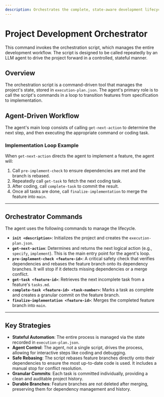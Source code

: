```yaml
---
description: Orchestrates the complete, state-aware development lifecycle from specification through implementation, driven by an LLM agent.
---
```


# Project Development Orchestrator

This command invokes the orchestration script, which manages the entire development workflow. The script is designed to be called repeatedly by an LLM agent to drive the project forward in a controlled, stateful manner.

## Overview

The orchestration script is a command-driven tool that manages the project's state, stored in `execution-plan.json`. The agent's primary role is to call the script's commands in a loop to transition features from specification to implementation.

## Agent-Driven Workflow

The agent's main loop consists of calling `get-next-action` to determine the next step, and then executing the appropriate command or coding task.

### Implementation Loop Example

When `get-next-action` directs the agent to implement a feature, the agent will:
1.  Call `pre-implement-check` to ensure dependencies are met and the branch is rebased.
2.  Repeatedly call `get-task` to fetch the next coding task.
3.  After coding, call `complete-task` to commit the result.
4.  Once all tasks are done, call `finalize-implementation` to merge the feature into `main`.

---

## Orchestrator Commands

The agent uses the following commands to manage the lifecycle.

-   **`init <description>`**: Initializes the project and creates the `execution-plan.json`.
-   **`get-next-action`**: Determines and returns the next logical action (e.g., `specify`, `implement`). This is the main entry point for the agent's loop.
-   **`pre-implement-check <feature-id>`**: A critical safety check that verifies dependencies and rebases the feature branch onto its dependency branches. It will stop if it detects missing dependencies or a merge conflict.
-   **`get-task <feature-id>`**: Retrieves the next incomplete task from a feature's `tasks.md`.
-   **`complete-task <feature-id> <task-number>`**: Marks a task as complete and creates a granular commit on the feature branch.
-   **`finalize-implementation <feature-id>`**: Merges the completed feature branch into `main`.

---

## Key Strategies

-   **Stateful Automation**: The entire process is managed via the state recorded in `execution-plan.json`.
-   **Agent Control**: The agent, not a single script, drives the process, allowing for interactive steps like coding and debugging.
-   **Safe Rebasing**: The script rebases feature branches directly onto their dependencies to ensure the most up-to-date code is used. It includes a manual stop for conflict resolution.
-   **Granular Commits**: Each task is committed individually, providing a clean and auditable project history.
-   **Durable Branches**: Feature branches are not deleted after merging, preserving them for dependency management and history.
